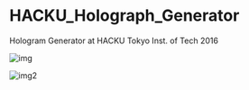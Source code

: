 # HACKU_Holograph_Generator
Hologram Generator at HACKU Tokyo Inst. of Tech 2016

![img](https://d2v9k5u4v94ulw.cloudfront.net/assets/images/426836/original/cdbd35ad-84b4-40b2-8215-49deb862abe7.jpeg?1465958985)

![img2](https://d2v9k5u4v94ulw.cloudfront.net/assets/images/426837/original/e5839945-92db-4be5-bfc9-0d8188537a92.jpeg?1465958985)
